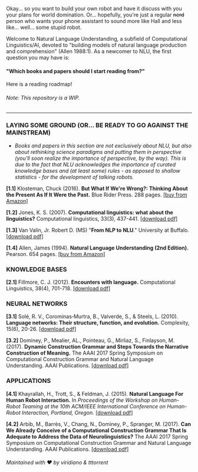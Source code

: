Okay... so you want to build your own robot and have it discuss with you your plans for world domination. Or... hopefully, you're just a regular ~~nerd~~ person who wants your phone assistant to sound more like Hall and less like... well... some stupid robot.

Welcome to Natural Language Understanding, a subfield of Computational Linguistics/AI, devoted to "building models of natural language production and comprehension" (Allen 1988:1). As a newcomer to NLU, the first question you may have is:

#### "Which books and papers should I start reading from?"

Here is a reading roadmap!

###### Note: This repository is a WIP.


---------------------------------------

### LAYING SOME GROUND (OR... BE READY TO GO AGAINST THE MAINSTREAM)

- *Books and papers in this section are not exclusively about NLU, but also about rethinking science paradigms and putting them in perspective (you'll soon realize the importance of perspective, by the way). This is due to the fact that NLU acknowledges the importance of curated knowledge bases and (at least some) rules - as opposed to shallow statistics - for the development of talking robots.*

**[1.1]** Klosteman, Chuck (2016). **But What If We're Wrong?: Thinking About the Present As If It Were the Past.** Blue Rider Press. 288 pages. [[buy from Amazon]](https://www.amazon.com/But-What-If-Were-Wrong/dp/0399184120)

**[1.2]** Jones, K. S. (2007). **Computational linguistics: what about the linguistics?** Computational linguistics, 33(3), 437-441. [[download pdf]](https://github.com/viridiano/Talking-to-Robots/blob/master/papers/jones_computational_linguistics_what_about_the_linguistics.pdf)

**[1.3]** Van Valin, Jr. Robert D. (MS) "**From NLP to NLU**." University at Buffalo. [[download pdf]](https://github.com/viridiano/Talking-To-Robots/blob/master/papers/Van_Valin_From_NLP_to_NLU.pdf)

**[1.4]** Allen, James (1994). **Natural Language Understanding (2nd Edition).** Pearson. 654 pages. [[buy from Amazon]](https://www.amazon.com/Natural-Language-Understanding-James-Allen/dp/0805303340)

### KNOWLEDGE BASES

**[2.1]** Fillmore, C. J. (2012). **Encounters with language.** Computational Linguistics, 38(4), 701-718. [[download pdf]](https://github.com/viridiano/Talking-to-Robots/blob/master/papers/fillmore_encounters_with_language.pdf)

### NEURAL NETWORKS

**[3.1]** Solé, R. V., Corominas‐Murtra, B., Valverde, S., & Steels, L. (2010). **Language networks: Their structure, function, and evolution.** Complexity, 15(6), 20-26. [[download pdf]](https://github.com/viridiano/Talking-To-Robots/blob/master/papers/Sole_Language_Networks_Their_Structure_Function_and_Evolution.pdf)

**[3.2]** Dominey, P., Mealier, AL., Pointeau, G., Mirliaz, S., Finlayson, M. (2017). **Dynamic Construction Grammar and Steps Towards the Narrative Construction of Meaning.** The AAAI 2017 Spring Symposium on Computational Construction Grammar and Natural Language Understanding. AAAI Publications. [[download pdf]](https://github.com/viridiano/Talking-to-Robots/blob/master/papers/Dynamic_Construction_Grammar_and_Steps_Towards_the_Narrative_Construction_of_Meaning.pdf)

### APPLICATIONS

**[4.1]** Khayrallah, H., Trott, S., & Feldman, J. (2015). **Natural Language For Human Robot Interaction.** In *Proceedings of the Workshop on Human-Robot Teaming at the 10th ACM/IEEE International Conference on Human-Robot Interaction, Portland, Oregon.* [[download pdf]](https://github.com/viridiano/Talking-to-Robots/blob/master/papers/khayrallah_trott_feldman_natural_language_for_robot_human_interaction.pdf)

**[4.2]** Arbib, M., Barrès, V., Chang, N., Dominey, P., Spranger, M. (2017). **Can We Already Conceive of a Computational Construction Grammar That Is Adequate to Address the Data of Neurolinguistics?** The AAAI 2017 Spring Symposium on Computational Construction Grammar and Natural Language Understanding. AAAI Publications. [[download pdf]](https://github.com/viridiano/Talking-to-Robots/blob/master/papers/Can_We_Already_Conceive_of_a_Computational_Construction_Grammar_That_Is_Adequate_to_Address_the_Data_of_Neurolinguistics.pdf)

###### Maintained with :heart: by viridiano & tttorrent

